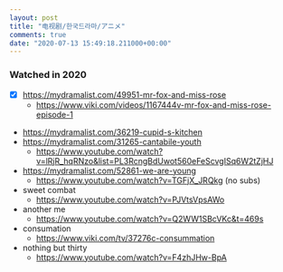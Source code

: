 ```yaml
---
layout: post
title: "电视剧/한국드라마/アニメ"
comments: true
date: "2020-07-13 15:49:18.211000+00:00"
---
```


### Watched in 2020



* [x] https://mydramalist.com/49951-mr-fox-and-miss-rose
    * https://www.viki.com/videos/1167444v-mr-fox-and-miss-rose-episode-1
* https://mydramalist.com/36219-cupid-s-kitchen
* https://mydramalist.com/31265-cantabile-youth
    * https://www.youtube.com/watch?v=lRjR_hqRNzo&list=PL3RcngBdUwot560eFeScvgISq6W2tZjHJ
* https://mydramalist.com/52861-we-are-young
    * https://www.youtube.com/watch?v=TGFjX_JRQkg (no subs)
* sweet combat
    * https://www.youtube.com/watch?v=PJVtsVpsAWo
* another me
    * https://www.youtube.com/watch?v=Q2WW1SBcVKc&t=469s
* consumation
    * https://www.viki.com/tv/37276c-consummation
* nothing but thirty
    * https://www.youtube.com/watch?v=F4zhJHw-BpA


[cn]: https://cdn1.iconfinder.com/data/icons/stripe-flag-set/23/CN.png
[kr]: https://cdn1.iconfinder.com/data/icons/stripe-flag-set/23/KR.png
[jp]: https://cdn1.iconfinder.com/data/icons/stripe-flag-set/23/JP.png
[done]: https://dupi.popshi.com//image/15946576535f0c8b758ed4a.png
[notdone]: https://cdn1.iconfinder.com/data/icons/silk2/hourglass.png